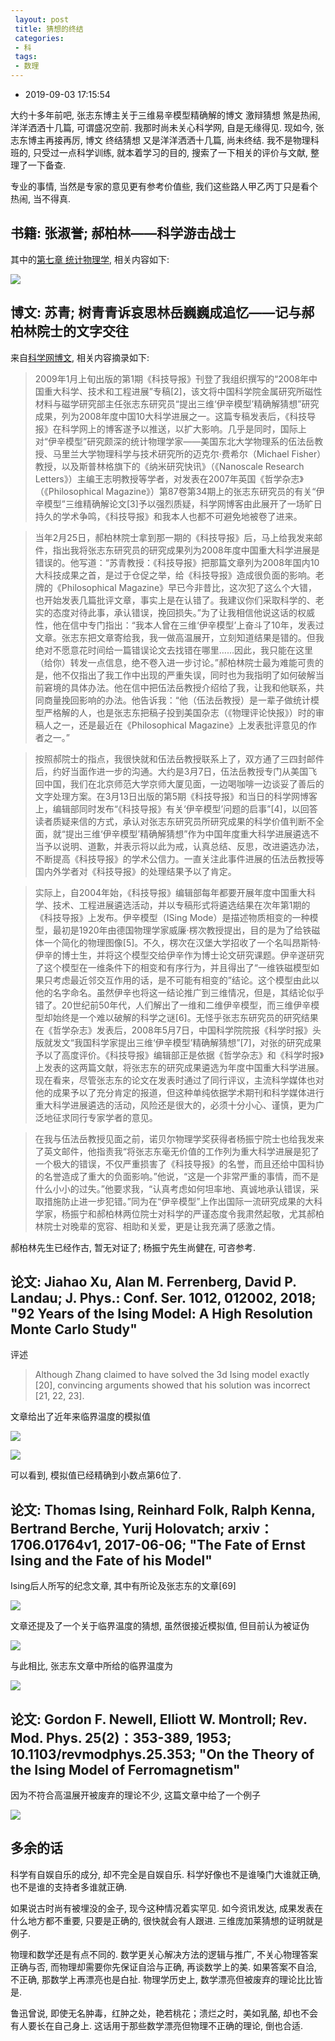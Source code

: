 ```yaml
---
 layout: post
 title: 猜想的终结
 categories:
 - 科
 tags:
 - 数理
---
```


- 2019-09-03 17:15:54

大约十多年前吧, 张志东博主关于三维易辛模型精确解的博文 激辩猜想 煞是热闹, 洋洋洒洒十几篇, 可谓盛况空前. 我那时尚未关心科学网, 自是无缘得见. 现如今, 张志东博主再接再厉, 博文 终结猜想 又是洋洋洒洒十几篇, 尚未终结. 我不是物理科班的, 只受过一点科学训练, 就本着学习的目的, 搜索了一下相关的评价与文献, 整理了一下备查.

专业的事情, 当然是专家的意见更有参考价值些, 我们这些路人甲乙丙丁只是看个热闹, 当不得真.

## 书籍: 张淑誉; 郝柏林——科学游击战士

其中的[第七章 统计物理学](https://books.google.com/books?id=LudXDwAAQBAJ&pg=PA161&lpg=PA161&dq=%E4%B8%89%E7%BB%B4ising%E6%A8%A1%E5%9E%8B%2B%E4%B8%B4%E7%95%8C%E6%B8%A9%E5%BA%A6+%E9%83%9D%E6%9F%8F%E6%9E%97&source=bl&ots=M6GKA8_s8A&sig=ACfU3U3hCUrZtwBEMymRFGYoM4AdTu7lUA&hl=zh-CN&sa=X&ved=2ahUKEwimkIWnpsXjAhXHY1AKHaG-BigQ6AEwAnoECAgQAQ#v=onepage&q=%E4%B8%89%E7%BB%B4ising%E6%A8%A1%E5%9E%8B%2B%E4%B8%B4%E7%95%8C%E6%B8%A9%E5%BA%A6%20%E9%83%9D%E6%9F%8F%E6%9E%97&f=false), 相关内容如下:

![](/pic/2016/ising_1.png)

## 博文: 苏青; 树青青诉哀思林岳巍巍成追忆——记与郝柏林院士的文字交往

来自[科学网博文](http://html.rhhz.net/kjdb/20180514.htm), 相关内容摘录如下:

> 2009年1月上旬出版的第1期《科技导报》刊登了我组织撰写的“2008年中国重大科学、技术和工程进展”专稿[2]，该文将中国科学院金属研究所磁性材料与磁学研究部主任张志东研究员“提出三维‘伊辛模型’精确解猜想”研究成果，列为2008年度中国10大科学进展之一。这篇专稿发表后，《科技导报》在科学网上的博客遂予以推送，以扩大影响。几乎是同时，国际上对“伊辛模型”研究颇深的统计物理学家——美国东北大学物理系的伍法岳教授、马里兰大学物理科学与技术研究所的迈克尔·费希尔（Michael Fisher）教授，以及斯普林格旗下的《纳米研究快讯》（《Nanoscale Research Letters》）主编王志明教授等学者，对发表在2007年英国《哲学杂志》（《Philosophical Magazine》）第87卷第34期上的张志东研究员的有关“伊辛模型”三维精确解论文[3]予以强烈质疑，科学网博客由此展开了一场旷日持久的学术争鸣，《科技导报》和我本人也都不可避免地被卷了进来。

> 当年2月25日，郝柏林院士拿到那一期的《科技导报》后，马上给我发来邮件，指出我将张志东研究员的研究成果列为2008年度中国重大科学进展是错误的。他写道：“苏青教授：《科技导报》把那篇文章列为2008年国内10大科技成果之首，是过于仓促之举，给《科技导报》造成很负面的影响。老牌的《Philosophical Magazine》早已今非昔比，这次犯了这么个大错，也开始发表几篇批评文章，事实上是在认错了。我建议你们采取科学的、老实的态度对待此事，承认错误，挽回损失。”为了让我相信他说这话的权威性，他在信中专门指出：“我本人曾在三维‘伊辛模型’上奋斗了10年，发表过文章。张志东把文章寄给我，我一做高温展开，立刻知道结果是错的。但我绝对不愿意花时间给一篇错误论文去找错在哪里……因此，我只能在这里（给你）转发一点信息，绝不卷入进一步讨论。”郝柏林院士最为难能可贵的是，他不仅指出了我工作中出现的严重失误，同时也为我指明了如何破解当前窘境的具体办法。他在信中把伍法岳教授介绍给了我，让我和他联系，共同商量挽回影响的办法。他告诉我：“他（伍法岳教授）是一辈子做统计模型严格解的人，也是张志东把稿子投到美国杂志（《物理评论快报》）时的审稿人之一，还是最近在《Philosophical Magazine》上发表批评意见的作者之一。”

> 按照郝院士的指点，我很快就和伍法岳教授联系上了，双方通了三四封邮件后，约好当面作进一步的沟通。大约是3月7日，伍法岳教授专门从美国飞回中国，我们在北京师范大学京师大厦见面，一边喝咖啡一边谈妥了善后的文字处理方案。在3月13日出版的第5期《科技导报》和当日的科学网博客上，编辑部同时发布“《科技导报》有关‘伊辛模型’问题的启事”[4]，以回答读者质疑来信的方式，承认对张志东研究员所研究成果的科学价值判断不全面，就“提出三维‘伊辛模型’精确解猜想”作为中国年度重大科学进展遴选不当予以说明、道歉，并表示将以此为戒，认真总结、反思，改进遴选办法，不断提高《科技导报》的学术公信力。一直关注此事件进展的伍法岳教授等国内外学者对《科技导报》的处理结果予以了肯定。

> 实际上，自2004年始，《科技导报》编辑部每年都要开展年度中国重大科学、技术、工程进展遴选活动，并以专稿形式将遴选结果在次年第1期的《科技导报》上发布。伊辛模型（ISing Mode）是描述物质相变的一种模型，最初是1920年由德国物理学家威廉·楞次教授提出，目的是为了给铁磁体一个简化的物理图像[5]。不久，楞次在汉堡大学招收了一个名叫昂斯特·伊辛的博士生，并将这个模型交给伊辛作为博士论文研究课题。伊辛遂研究了这个模型在一维条件下的相变和有序行为，并且得出了“一维铁磁模型如果只考虑最近邻交互作用的话，是不可能有相变的”结论。这个模型由此以他的名字命名。虽然伊辛也将这一结论推广到三维情况，但是，其结论似乎错了。20世纪前50年代，人们解出了一维和二维伊辛模型，而三维伊辛模型却始终是一个难以破解的科学之谜[6]。无怪乎张志东研究员的研究结果在《哲学杂志》发表后，2008年5月7日，中国科学院院报《科学时报》头版就发文“我国科学家提出三维‘伊辛模型’精确解猜想”[7]，对张的研究成果予以了高度评价。《科技导报》编辑部正是依据《哲学杂志》和《科学时报》上发表的这两篇文献，将张志东的研究成果遴选为年度中国重大科学进展。现在看来，尽管张志东的论文在发表时通过了同行评议，主流科学媒体也对他的成果予以了充分肯定的报道，但这种单纯依据学术期刊和科学媒体进行重大科学进展遴选的活动，风险还是很大的，必须十分小心、谨慎，更为广泛地征求同行专家学者的意见。

> 在我与伍法岳教授见面之前，诺贝尔物理学奖获得者杨振宁院士也给我发来了英文邮件，他指责我“将张志东毫无价值的工作列为重大科学进展是犯了一个极大的错误，不仅严重损害了《科技导报》的名誉，而且还给中国科协的名誉造成了重大的负面影响。”他说，“这是一个非常严重的事情，而不是什么小小的过失。”他要求我，“认真考虑如何坦率地、真诚地承认错误，采取措施防止进一步犯错。”同为在“伊辛模型”上作出国际一流研究成果的大科学家，杨振宁和郝柏林两位院士对科学的严谨态度令我肃然起敬，尤其郝柏林院士对晚辈的宽容、相助和关爱，更是让我充满了感激之情。

郝柏林先生已经作古, 暂无对证了; 杨振宁先生尚健在, 可咨参考.

## 论文: Jiahao Xu, Alan M. Ferrenberg, David P. Landau; J. Phys.: Conf. Ser. 1012, 012002, 2018; "92 Years of the Ising Model:  A High Resolution Monte Carlo Study"

评述

> Although Zhang claimed to have solved the 3d Ising model exactly [20], convincing arguments showed that his solution was incorrect [21, 22, 23].

文章给出了近年来临界温度的模拟值

![](/pic/2016/ising_2.png)

![](/pic/2016/ising_3.png)

可以看到, 模拟值已经精确到小数点第6位了.

## 论文: Thomas Ising, Reinhard Folk, Ralph Kenna, Bertrand Berche, Yurij Holovatch; arxiv：1706.01764v1, 2017-06-06; "The Fate of Ernst Ising and the Fate of his Model"

Ising后人所写的纪念文章, 其中有所论及张志东的文章[69]

![](/pic/2016/ising_4.png)

文章还提及了一个关于临界温度的猜想, 虽然很接近模拟值, 但目前认为被证伪

![](/pic/2016/ising_5.png)

与此相比, 张志东文章中所给的临界温度为

![](/pic/2016/ising_6.png)

## 论文: Gordon F. Newell, Elliott W. Montroll; Rev. Mod. Phys. 25(2)：353-389, 1953; 10.1103/revmodphys.25.353; "On the Theory of the Ising Model of Ferromagnetism"

因为不符合高温展开被废弃的理论不少, 这篇文章中给了一个例子

![](/pic/2016/ising_7.png)

## 多余的话

科学有自娱自乐的成分, 却不完全是自娱自乐. 科学好像也不是谁嗓门大谁就正确, 也不是谁的支持者多谁就正确.

如果说古时尚有被埋没的金子, 现今这种情况着实罕见. 如今资讯发达, 成果发表在什么地方都不重要, 只要是正确的, 很快就会有人跟进. 三维庞加莱猜想的证明就是例子.

物理和数学还是有点不同的. 数学更关心解决方法的逻辑与推广, 不关心物理答案正确与否, 而物理却需要你先保证自洽与正确, 再谈数学上的美. 如果答案不自洽, 不正确, 那数学上再漂亮也是白扯. 物理学历史上, 数学漂亮但被废弃的理论比比皆是.

鲁迅曾说, 即使无名肿毒，红肿之处，艳若桃花；溃烂之时，美如乳酪, 却也不会有人要长在自己身上. 这话用于那些数学漂亮但物理不正确的理论, 倒也合适.
